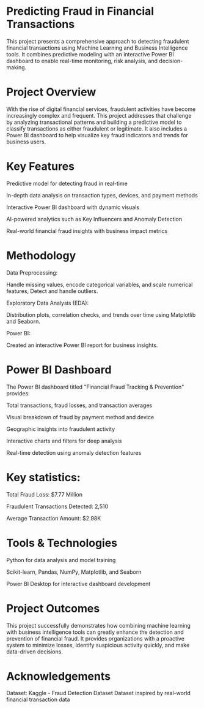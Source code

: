 # Predicting Fraud in Financial Transactions
This project presents a comprehensive approach to detecting fraudulent financial transactions using Machine Learning and Business Intelligence tools. It combines predictive modeling with an interactive Power BI dashboard to enable real-time monitoring, risk analysis, and decision-making.

# Project Overview
With the rise of digital financial services, fraudulent activities have become increasingly complex and frequent. This project addresses that challenge by analyzing transactional patterns and building a predictive model to classify transactions as either fraudulent or legitimate. It also includes a Power BI dashboard to help visualize key fraud indicators and trends for business users.

# Key Features
Predictive model for detecting fraud in real-time

In-depth data analysis on transaction types, devices, and payment methods

Interactive Power BI dashboard with dynamic visuals

AI-powered analytics such as Key Influencers and Anomaly Detection

Real-world financial fraud insights with business impact metrics

# Methodology

Data Preprocessing:

Handle missing values, encode categorical variables, and scale numerical features, Detect and handle
outliers.

Exploratory Data Analysis (EDA):

Distribution plots, correlation checks, and trends over time using Matplotlib and Seaborn.

Power BI:

Created an interactive Power BI report for business insights.

# Power BI Dashboard
The Power BI dashboard titled "Financial Fraud Tracking & Prevention" provides:

Total transactions, fraud losses, and transaction averages

Visual breakdown of fraud by payment method and device

Geographic insights into fraudulent activity

Interactive charts and filters for deep analysis

Real-time detection using anomaly detection features

# Key statistics:

Total Fraud Loss: $7.77 Million

Fraudulent Transactions Detected: 2,510

Average Transaction Amount: $2.98K

# Tools & Technologies
Python for data analysis and model training

Scikit-learn, Pandas, NumPy, Matplotlib, and Seaborn

Power BI Desktop for interactive dashboard development

# Project Outcomes
This project successfully demonstrates how combining machine learning with business intelligence tools can greatly enhance the detection and prevention of financial fraud. It provides organizations with a proactive system to minimize losses, identify suspicious activity quickly, and make data-driven decisions.

# Acknowledgements
Dataset: Kaggle - Fraud Detection Dataset
Dataset inspired by real-world financial transaction data

